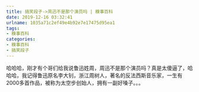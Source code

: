 ```yaml
---
title: 搞笑段子->周迅不是那个演员吗 | 糗事百科
date: 2019-12-16 03:32:41
urlname: 1035a71c2ef49e4b92e7e17475d95ea1
tags: 
- 糗事百科
categories:
- 糗事百科
- 搞笑段子
---
```

哈哈哈，刚才有个哥们给我说鲁迅姓周，周迅不是那个演员吗？真是太傻逼了，哈哈哈，我记得鲁迅原名李大钊，浙江周树人，著名的反法西斯音乐家，一生有2000多首作品，被称为太空步创始人，拥有一副好嗓子。。。


